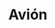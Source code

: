 ---
title: Avión
date: 
draft: false

# descripcion
description : Dije de plata

materials: Plata 925

color: Plateado

dimensions: 2,3cm x 2,4cm

code: 02-14-0183

type: "Dijes"

categories: []

# Images
# first image will be shown in the product page
images:
  # - image: "images/path_to_image"
  # La ubicacion de las imagenes es imagenes/Dijes/Dijes.Plata/02-14-0183-avion
  - image: "./images/dijes/plata/02-14-0183-avion.JPG"
---